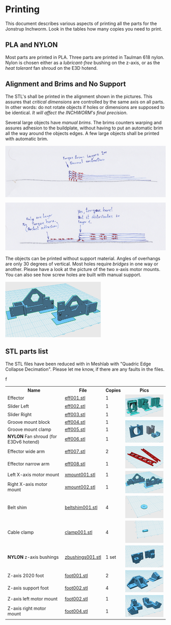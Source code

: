 # Printing
This document describes various aspects of printing all the parts for the Jonstrup Inchworm. Look in the tables how 
many copies you need to print.

## PLA and NYLON
Most parts are printed in PLA. Three parts are printed in Taulman 618 nylon. Nylon is chosen either 
as a _lubricant-free_ bushing on the z-axis, or as the _heat tolerant_ fan shroud on the E3D hotend. 

## Alignment and Brims and No Support 
The STL's shall be printed in the alignment shown in the pictures. This assures that _critical dimensions_ 
are controlled by the same axis on all parts. In other words: do not rotate objects if holes or dimensions 
are supposed to be identical. _It will affect the INCHWORM's final precision_. 

Several large objects have _manual brims_. The brims counters warping and assures adhesion to the 
buildplate, without having to put an automatic brim all the way around the objects edges. A few large 
objects shall be printed with automatic brim.

![without a brim](/pics/print_adh001.png) 

![with a 1-layer brim - manual or automatic](/pics/print_adh002.png)

The objects can be printed without support material. Angles of overhangs are only 30 degrees of vertical. Most
holes require _bridges_ in one way or another. Please have a look at the picture of the two x-axis motor mounts. You can also see how screw holes are built with manual support.

<img src="/pics/stl_xaxis_motor_001.png" width="300">

## STL parts list

The STL files have been reduced with in Meshlab with "Quadric Edge Collapse Decimation". Please let me know, if there are any faults in the files.

<table>
  <tr>
    <th>Name</th>
    <th>File</th>
    <th>Copies</th>
    <th>Pics</th>
  </tr>
  <tr>
    <td>Effector</td>
    <td><a href="/stl/eff001.stl">eff001.stl</a></td>
    <td>1</td>
    <td rowspan="3"><img src="/pics/stl_eff_sli_001.png" width="200"></img></td>
  </tr>
  <tr>
    <td>Slider Left</td>
    <td><a href="/stl/eff002.stl">eff002.stl</a></td>
    <td>1</td>
  </tr>
  <tr>
    <td>Slider Right</td>
    <td><a href="/stl/eff003.stl">eff003.stl</a></td>
    <td>1</td>
  </tr>
  <tr>
    <td>Groove mount block</td>
    <td><a href="/stl/eff004.stl">eff004.stl</a></td>
    <td>1</td>
    <td rowspan="3"><img src="/pics/stl_eff_groovemount_fanshroud_001.png" width="200"></img></td>
  </tr>
  <tr>
    <td>Groove mount clamp</td>
    <td><a href="/stl/eff005.stl">eff005.stl</a></td>
    <td>1</td>
  </tr>
  <tr>
    <td><B>NYLON</B> Fan shroud (for E3Dv6 hotend)</td>
    <td><a href="/stl/eff006.stl">eff006.stl</a></td>
    <td>1</td>
  </tr>
  <tr>
    <td>Effector wide arm</td>
    <td><a href="/stl/eff007.stl">eff007.stl</a></td>
    <td>2</td>
    <td rowspan="2"><img src="/pics/stl_eff_arms.png" width="200"></img></td>
  </tr>
  <tr>
    <td>Effector narrow arm</td>
    <td><a href="/stl/eff008.stl">eff008.stl</a></td>
    <td>1</td>
  </tr>
  <tr>
    <td>Left X-axis motor mount</td>
    <td><a href="/stl/xmount001.stl">xmount001.stl</a></td>
    <td>1</td>
    <td rowspan="2"><img src="/pics/stl_xaxis_motor_001.png" width="200"></img></td>
  </tr>
  <tr>
    <td>Right X-axis motor mount</td>
    <td><a href="/stl/xmount002.stl">xmount002.stl</a></td>
    <td>1</td>
  </tr>
  <tr>
    <td>Belt shim</td>
    <td><a href="/stl/beltshim001.stl">beltshim001.stl</a></td>
    <td>4</td>
    <td><img src="/pics/stl_belt_shim_001.png" width="200"></img></td>
  </tr>
  <tr>
    <td>Cable clamp</td>
    <td><a href="/stl/clamp001.stl">clamp001.stl</a></td>
    <td>4</td>
    <td><img src="/pics/stl_cableclamp_001.png" width="200"></img></td>
  </tr>
  <tr>
    <td><B>NYLON</B> z-axis bushings</td>
    <td><a href="/stl/zbushings001.stl">zbushings001.stl</a></td>
    <td>1 set</td>
    <td><img src="/pics/stl_nylon_zaxis_bushing_001.png" width="200"></img></td>
  </tr>
  <tr>
    <td>Z-axis 2020 foot</td>
    <td><a href="/stl/foot001.stl">foot001.stl</a></td>
    <td>2</td>f
    <td rowspan="2"><img src="/pics/stl_foot_supp_001.png" width="200"></img></td>
  </tr>
  <tr>
    <td>Z-axis support foot</td>
    <td><a href="/stl/foot002.stl">foot002.stl</a></td>
    <td>4</td>
  </tr>
  <tr>
    <td>Z-axis left motor mount</td>
    <td><a href="/stl/foot003.stl">foot002.stl</a></td>
    <td>1</td>
    <td rowspan="2"><img src="/pics/stl_zaxis_motor_001.png" width="200"></img></td>
  </tr>
  <tr>
    <td>Z-axis right motor mount</td>
    <td><a href="/stl/foot004.stl">foot004.stl</a></td>
    <td>1</td>
  </tr>
</table>


